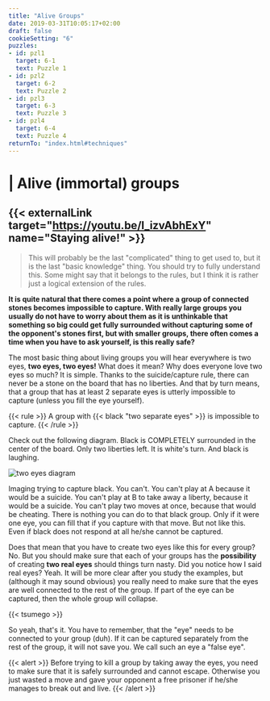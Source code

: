 ```yaml
---
title: "Alive Groups"
date: 2019-03-31T10:05:17+02:00
draft: false
cookieSetting: "6"
puzzles:
- id: pzl1
  target: 6-1
  text: Puzzle 1
- id: pzl2
  target: 6-2
  text: Puzzle 2
- id: pzl3
  target: 6-3
  text: Puzzle 3
- id: pzl4
  target: 6-4
  text: Puzzle 4
returnTo: "index.html#techniques"
---
```


# | Alive (immortal) groups

## {{< externalLink target="https://youtu.be/I_izvAbhExY" name="Staying alive!" >}}

> This will probably be the last "complicated" thing to get used to, but it is the last "basic knowledge" thing. You should try to fully understand this. Some might say that it belongs to the rules, but I think it is rather just a logical extension of the rules.

**It is quite natural that there comes a point where a group of connected stones becomes impossible to capture. With really large groups you usually do not have to worry about them as it is unthinkable that something so big could get fully surrounded without capturing some of the opponent's stones first, but with smaller groups, there often comes a time when you have to ask yourself, is this really safe?**

The most basic thing about living groups you will hear everywhere is two eyes, **two eyes, two eyes!** What does it mean? Why does everyone love two eyes so much? It is simple. Thanks to the suicide/capture rule, there can never be a stone on the board that has no liberties. And that by turn means, that a group that has at least 2 separate eyes is utterly impossible to capture (unless you fill the eye yourself).

{{< rule >}}
	A group with {{< black "two separate eyes" >}} is impossible to capture.
{{< /rule >}}

Check out the following diagram. Black is COMPLETELY surrounded in the center of the board. Only two liberties left. It is white's turn. And black is laughing.

![two eyes diagram](/images/eyes.jpg)

Imaging trying to capture black. You can't. You can't play at A because it would be a suicide. You can't play at B to take away a liberty, because it would be a suicide. You can't play two moves at once, because that would be cheating. There is nothing you can do to that black group. Only if it were one eye, you can fill that if you capture with that move. But not like this. Even if black does not respond at all he/she cannot be captured.

Does that mean that you have to create two eyes like this for every group? No. But you should make sure that each of your groups has the **possibility** of creating **two real eyes** should things turn nasty. Did you notice how I said real eyes? Yeah. It will be more clear after you study the examples, but (although it may sound obvious) you really need to make sure that the eyes are well connected to the rest of the group. If part of the eye can be captured, then the whole group will collapse.

{{< tsumego >}}

So yeah, that's it. You have to remember, that the "eye" needs to be connected to your group (duh). If it can be captured separately from the rest of the group, it will not save you. We call such an eye a "false eye". 

{{< alert >}}
	Before trying to kill a group by taking away the eyes, you need to make sure that it is safely surrounded and cannot escape. Otherwise you just wasted a move and gave your opponent a free prisoner if he/she manages to break out and live. 
{{< /alert >}}
